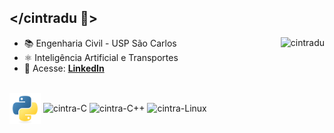   ## </cintradu 🤖>

<a>
<img src="https://github-readme-stats.vercel.app/api?username=cintradu&show_icons=true&bg_color=0D1117&title_color=FFFFFF&text_color=FFFFFF&icon_color=23DB8B&count_private=true&hide_border=true" alt="cintradu" align="right"/>
</a>

- 📚 Engenharia Civil - USP São Carlos
- ⚛️ Inteligência Artificial e Transportes
- 🤝 Acesse: **[LinkedIn]**

<div style="display: inline_block"><br>
  <img align="center" alt="cintra-Python" height="50" width="50" src="https://raw.githubusercontent.com/devicons/devicon/master/icons/python/python-original.svg">
  <img align="center" alt="cintra-C" height="50" width="50" src="https://cdn.jsdelivr.net/gh/devicons/devicon/icons/c/c-original.svg">
  <img align="center" alt="cintra-C++" height="50" width="50" src="https://cdn.jsdelivr.net/npm/simple-icons@v9/icons/cplusplus.svg/00599c">
  <img align="center" alt="cintra-Linux" height="50" width="50" src="https://cdn.jsdelivr.net/gh/devicons/devicon/icons/linux/linux-original.svg" />
</div>

[linkedin]: https://www.linkedin.com/in/cintradu/ "LinkedIn"
